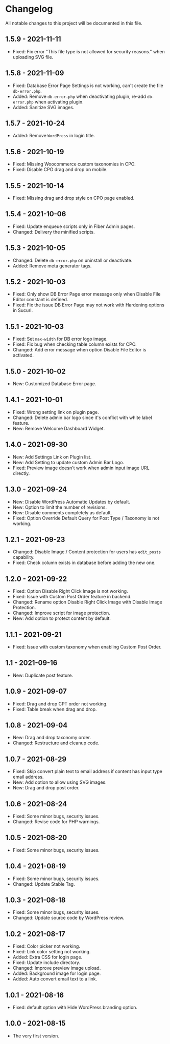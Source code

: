 # Changelog

All notable changes to this project will be documented in this file.

## 1.5.9 - 2021-11-11

* Fixed: Fix error "This file type is not allowed for security reasons." when uploading SVG file.

## 1.5.8 - 2021-11-09

* Fixed: Database Error Page Settings is not working, can't create the file `db-error.php`.
* Added: Remove `db-error.php` when deactivating plugin, re-add `db-error.php` when activating plugin.
* Added: Sanitize SVG images.

## 1.5.7 - 2021-10-24

* Added: Remove `WordPress` in login title.

## 1.5.6 - 2021-10-19

* Fixed: Missing Woocommerce custom taxonomies in CPO.
* Fixed: Disable CPO drag and drop on mobile.

## 1.5.5 - 2021-10-14

* Fixed: Missing drag and drop style on CPO page enabled.

## 1.5.4 - 2021-10-06

* Fixed: Update enqueue scripts only in Fiber Admin pages.
* Changed: Delivery the minified scripts.

## 1.5.3 - 2021-10-05

* Changed: Delete `db-error.php` on uninstall or deactivate.
* Added: Remove meta generator tags.

## 1.5.2 - 2021-10-03

* Fixed: Only show DB Error Page error message only when Disable File Editor constant is defined.
* Fixed: Fix the issue DB Error Page may not work with Hardening options in Sucuri.

## 1.5.1 - 2021-10-03

* Fixed: Set `max-width` for DB error logo image.
* Fixed: Fix bug when checking table column exists for CPO.
* Changed: Add error message when option Disable File Editor is activated.

## 1.5.0 - 2021-10-02

* New: Customized Database Error page.

## 1.4.1 - 2021-10-01

* Fixed: Wrong setting link on plugin page.
* Changed: Delete admin bar logo since it's conflict with white label feature.
* New: Remove Welcome Dashboard Widget.

## 1.4.0 - 2021-09-30

* New: Add Settings Link on Plugin list.
* New: Add Setting to update custom Admin Bar Logo.
* Fixed: Preview image doesn't work when admin input image URL directly.

## 1.3.0 - 2021-09-24

* New: Disable WordPress Automatic Updates by default.
* New: Option to limit the number of revisions.
* New: Disable comments completely as default.
* Fixed: Option Override Default Query for Post Type / Taxonomy is not working.

## 1.2.1 - 2021-09-23

* Changed: Disable Image / Content protection for users has `edit_posts` capability.
* Fixed: Check column exists in database before adding the new one.

## 1.2.0 - 2021-09-22

* Fixed: Option Disable Right Click Image is not working.
* Fixed: Issue with Custom Post Order feature in backend.
* Changed: Rename option Disable Right Click Image with Disable Image Protection.
* Changed: Improve script for image protection.
* New: Add option to protect content by default.

## 1.1.1 - 2021-09-21

* Fixed: Issue with custom taxonomy when enabling Custom Post Order.

## 1.1 - 2021-09-16

* New: Duplicate post feature.

## 1.0.9 - 2021-09-07

* Fixed: Drag and drop CPT order not working.
* Fixed: Table break when drag and drop.

## 1.0.8 - 2021-09-04

* New: Drag and drop taxonomy order.
* Changed: Restructure and cleanup code.

## 1.0.7 - 2021-08-29

* Fixed: Skip convert plain text to email address if content has input type email address.
* New: Add option to allow using SVG images.
* New: Drag and drop post order.

## 1.0.6 - 2021-08-24

* Fixed: Some minor bugs, security issues.
* Changed: Revise code for PHP warnings.

## 1.0.5 - 2021-08-20

* Fixed: Some minor bugs, security issues.

## 1.0.4 - 2021-08-19

* Fixed: Some minor bugs, security issues.
* Changed: Update Stable Tag.

## 1.0.3 - 2021-08-18

* Fixed: Some minor bugs, security issues.
* Changed: Update source code by WordPress review.

## 1.0.2 - 2021-08-17

* Fixed: Color picker not working.
* Fixed: Link color setting not working.
* Added: Extra CSS for login page.
* Fixed: Update include directory.
* Changed: Improve preview image upload.
* Added: Background image for login page.
* Added: Auto convert email text to a link.

## 1.0.1 - 2021-08-16

* Fixed: default option with Hide WordPress branding option.

## 1.0.0 - 2021-08-15

* The very first version.